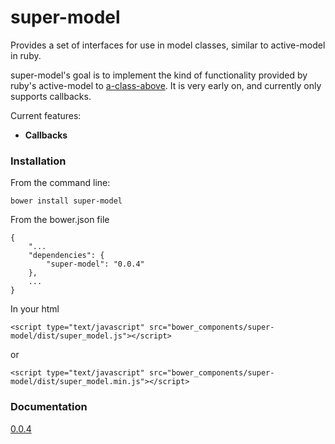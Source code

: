 # super-model

Provides a set of interfaces for use in model classes, similar to active-model in ruby.

super-model's goal is to implement the kind of functionality provided by ruby's active-model to
[a-class-above](https://github.com/pedago/a-class-above).  It is very early on, and currently
only supports callbacks. 

Current features:

 * **Callbacks**

### Installation

From the command line:
    
    bower install super-model

From the bower.json file
    
    {
	    "...
	    "dependencies": {
	        "super-model": "0.0.4"
	    },
		...
	}
	
In your html

    <script type="text/javascript" src="bower_components/super-model/dist/super_model.js"></script>
or

    <script type="text/javascript" src="bower_components/super-model/dist/super_model.min.js"></script>

### Documentation

[0.0.4](http://www.pedago.com/super_model/docs/0.0.4)